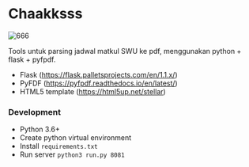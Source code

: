 # Chaakksss

![666](https://user-images.githubusercontent.com/16227352/95933358-8dfab380-0df8-11eb-8671-1a95ecd2cf7a.gif)

Tools untuk parsing jadwal matkul SWU ke pdf, menggunakan python + flask + pyfpdf.

- Flask (https://flask.palletsprojects.com/en/1.1.x/)
- PyFDF (https://pyfpdf.readthedocs.io/en/latest/)
- HTML5 template (https://html5up.net/stellar)

### Development

- Python 3.6+
- Create python virtual environment
- Install `requirements.txt`
- Run server `python3 run.py 8081`